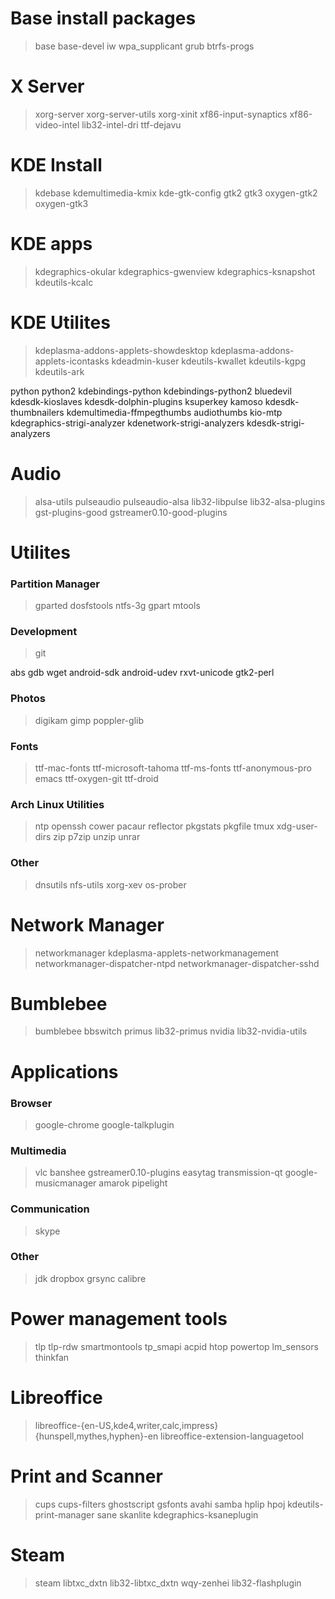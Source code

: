 # Base install packages
> base base-devel iw wpa_supplicant grub btrfs-progs

# X Server
> xorg-server xorg-server-utils xorg-xinit xf86-input-synaptics xf86-video-intel lib32-intel-dri ttf-dejavu

# KDE Install
> kdebase kdemultimedia-kmix kde-gtk-config gtk2 gtk3 oxygen-gtk2 oxygen-gtk3

# KDE apps
> kdegraphics-okular kdegraphics-gwenview kdegraphics-ksnapshot kdeutils-kcalc

# KDE Utilites
> kdeplasma-addons-applets-showdesktop kdeplasma-addons-applets-icontasks kdeadmin-kuser kdeutils-kwallet kdeutils-kgpg kdeutils-ark

python python2 kdebindings-python kdebindings-python2 bluedevil kdesdk-kioslaves kdesdk-dolphin-plugins ksuperkey kamoso kdesdk-thumbnailers kdemultimedia-ffmpegthumbs audiothumbs kio-mtp kdegraphics-strigi-analyzer kdenetwork-strigi-analyzers kdesdk-strigi-analyzers 

# Audio
> alsa-utils pulseaudio pulseaudio-alsa lib32-libpulse lib32-alsa-plugins gst-plugins-good gstreamer0.10-good-plugins

# Utilites
### Partition Manager
> gparted dosfstools ntfs-3g gpart mtools

### Development
> git

abs gdb wget android-sdk android-udev rxvt-unicode gtk2-perl

### Photos
> digikam gimp poppler-glib

### Fonts
> ttf-mac-fonts ttf-microsoft-tahoma ttf-ms-fonts ttf-anonymous-pro emacs ttf-oxygen-git ttf-droid

### Arch Linux Utilities
> ntp openssh cower pacaur reflector pkgstats pkgfile tmux xdg-user-dirs zip p7zip unzip unrar

### Other
> dnsutils nfs-utils xorg-xev os-prober 

# Network Manager
> networkmanager kdeplasma-applets-networkmanagement networkmanager-dispatcher-ntpd networkmanager-dispatcher-sshd

# Bumblebee
> bumblebee bbswitch primus lib32-primus nvidia lib32-nvidia-utils

# Applications

### Browser
> google-chrome google-talkplugin

### Multimedia
> vlc banshee gstreamer0.10-plugins easytag transmission-qt google-musicmanager amarok pipelight

### Communication
> skype

### Other
> jdk dropbox grsync calibre

# Power management tools
> tlp tlp-rdw smartmontools tp_smapi acpid htop powertop lm_sensors thinkfan

# Libreoffice
> libreoffice-{en-US,kde4,writer,calc,impress} {hunspell,mythes,hyphen}-en libreoffice-extension-languagetool

# Print and Scanner
> cups cups-filters ghostscript gsfonts avahi samba hplip hpoj kdeutils-print-manager sane skanlite kdegraphics-ksaneplugin

# Steam
> steam libtxc_dxtn lib32-libtxc_dxtn wqy-zenhei lib32-flashplugin

